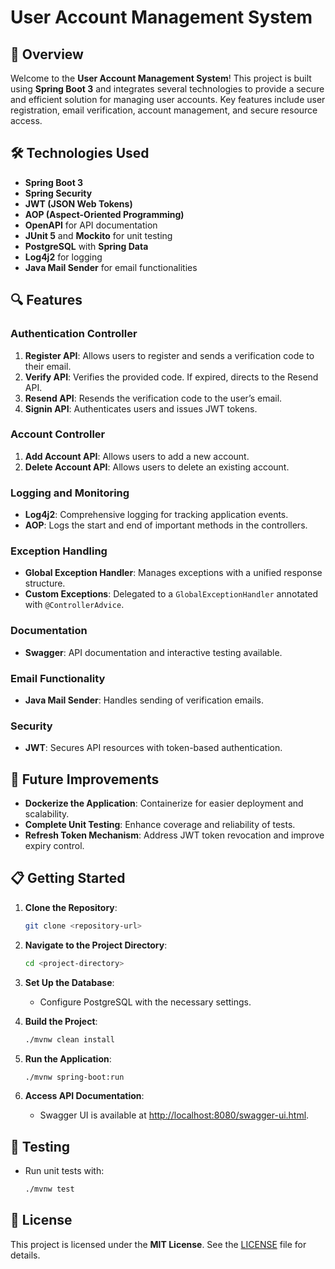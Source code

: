 # User Account Management System

## 🚀 Overview

Welcome to the **User Account Management System**! This project is built using **Spring Boot 3** and integrates several technologies to provide a secure and efficient solution for managing user accounts. Key features include user registration, email verification, account management, and secure resource access.

## 🛠 Technologies Used

- **Spring Boot 3**
- **Spring Security**
- **JWT (JSON Web Tokens)**
- **AOP (Aspect-Oriented Programming)**
- **OpenAPI** for API documentation
- **JUnit 5** and **Mockito** for unit testing
- **PostgreSQL** with **Spring Data**
- **Log4j2** for logging
- **Java Mail Sender** for email functionalities

## 🔍 Features

### Authentication Controller

1. **Register API**: Allows users to register and sends a verification code to their email.
2. **Verify API**: Verifies the provided code. If expired, directs to the Resend API.
3. **Resend API**: Resends the verification code to the user’s email.
4. **Signin API**: Authenticates users and issues JWT tokens.

### Account Controller

1. **Add Account API**: Allows users to add a new account.
2. **Delete Account API**: Allows users to delete an existing account.

### Logging and Monitoring

- **Log4j2**: Comprehensive logging for tracking application events.
- **AOP**: Logs the start and end of important methods in the controllers.

### Exception Handling

- **Global Exception Handler**: Manages exceptions with a unified response structure.
- **Custom Exceptions**: Delegated to a `GlobalExceptionHandler` annotated with `@ControllerAdvice`.

### Documentation

- **Swagger**: API documentation and interactive testing available.

### Email Functionality

- **Java Mail Sender**: Handles sending of verification emails.

### Security

- **JWT**: Secures API resources with token-based authentication.

## 🚧 Future Improvements

- **Dockerize the Application**: Containerize for easier deployment and scalability.
- **Complete Unit Testing**: Enhance coverage and reliability of tests.
- **Refresh Token Mechanism**: Address JWT token revocation and improve expiry control.

## 📋 Getting Started

1. **Clone the Repository**:

    ```bash
    git clone <repository-url>
    ```

2. **Navigate to the Project Directory**:

    ```bash
    cd <project-directory>
    ```

3. **Set Up the Database**:
   - Configure PostgreSQL with the necessary settings.

4. **Build the Project**:

    ```bash
    ./mvnw clean install
    ```

5. **Run the Application**:

    ```bash
    ./mvnw spring-boot:run
    ```

6. **Access API Documentation**:
   - Swagger UI is available at [http://localhost:8080/swagger-ui.html](http://localhost:8080/swagger-ui.html).

## 🧪 Testing

- Run unit tests with:

    ```bash
    ./mvnw test
    ```

## 📝 License

This project is licensed under the **MIT License**. See the [LICENSE](LICENSE) file for details.
